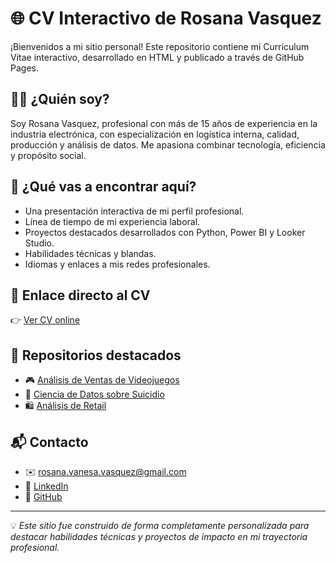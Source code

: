 
# 🌐 CV Interactivo de Rosana Vasquez

¡Bienvenidos a mi sitio personal! Este repositorio contiene mi Currículum Vitae interactivo, desarrollado en HTML y publicado a través de GitHub Pages.

## 👩‍💼 ¿Quién soy?

Soy Rosana Vasquez, profesional con más de 15 años de experiencia en la industria electrónica, con especialización en logística interna, calidad, producción y análisis de datos. Me apasiona combinar tecnología, eficiencia y propósito social.

## 🚀 ¿Qué vas a encontrar aquí?

- Una presentación interactiva de mi perfil profesional.
- Línea de tiempo de mi experiencia laboral.
- Proyectos destacados desarrollados con Python, Power BI y Looker Studio.
- Habilidades técnicas y blandas.
- Idiomas y enlaces a mis redes profesionales.

## 🌟 Enlace directo al CV

👉 [Ver CV online](https://rosanavanesavasquez.github.io/CV/)


## 📂 Repositorios destacados

- 🎮 [Análisis de Ventas de Videojuegos](https://github.com/rosanavanesavasquez/VideoGamesSales)
- 🧠 [Ciencia de Datos sobre Suicidio](https://github.com/rosanavanesavasquez/Suicide_rates_Overview)
- 🛍️ [Análisis de Retail](https://github.com/rosanavanesavasquez/retail-dataset-analysis)

## 📬 Contacto

- ✉️ rosana.vanesa.vasquez@gmail.com  
- 🔗 [LinkedIn](https://linkedin.com/in/rosana-vanesa-vásquez-4a56b940)
- 🐙 [GitHub](https://github.com/rosanavanesavasquez)

---

💡 *Este sitio fue construido de forma completamente personalizada para destacar habilidades técnicas y proyectos de impacto en mi trayectoria profesional.*
